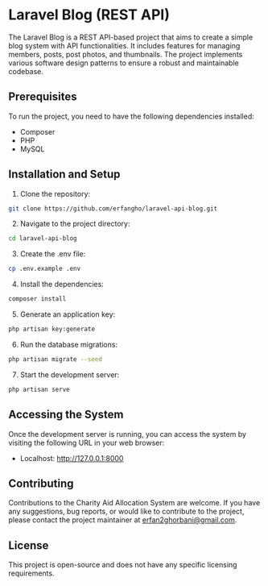 # Laravel Blog (REST API)

The Laravel Blog is a REST API-based project that aims to create a simple blog system with API functionalities. It includes features for managing members, posts, post photos, and thumbnails. The project implements various software design patterns to ensure a robust and maintainable codebase.

## Prerequisites

To run the project, you need to have the following dependencies installed:

- Composer
- PHP
- MySQL

## Installation and Setup

1. Clone the repository:
```bash
git clone https://github.com/erfangho/laravel-api-blog.git
```
2. Navigate to the project directory: 
```bash
cd laravel-api-blog
```
3. Create the .env file: 
```bash
cp .env.example .env
```
4. Install the dependencies:
```bash
composer install
```
5. Generate an application key:
```bash
php artisan key:generate
```
6. Run the database migrations:
```bash
php artisan migrate --seed
```
7. Start the development server:
```bash
php artisan serve
```

## Accessing the System

Once the development server is running, you can access the system by visiting the following URL in your web browser:
- Localhost: http://127.0.0.1:8000

## Contributing

Contributions to the Charity Aid Allocation System are welcome. If you have any suggestions, bug reports, or would like to contribute to the project, please contact the project maintainer at erfan2ghorbani@gmail.com.

## License

This project is open-source and does not have any specific licensing requirements.

